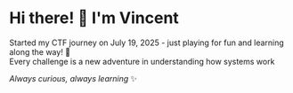 # Hi there! 👋 I'm Vincent

Started my CTF journey on July 19, 2025 - just playing for fun and learning along the way! 🚩  
Every challenge is a new adventure in understanding how systems work

*Always curious, always learning* ✨

